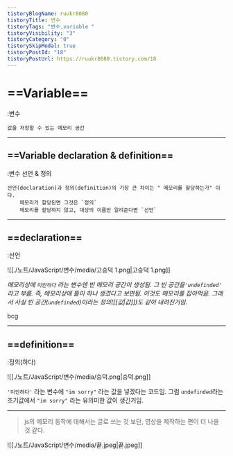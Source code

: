 ```yaml
---
tistoryBlogName: ruukr8080
tistoryTitle: 변수
tistoryTags: "변수,variable "
tistoryVisibility: "3"
tistoryCategory: "0"
tistorySkipModal: true
tistoryPostId: "18"
tistoryPostUrl: https://ruukr8080.tistory.com/18
---
```


# ==Variable==
:변수


	값을 저장할 수 있는 메모리 공간

---

## ==Variable declaration & definition==
:변수 선언 & 정의

	선언(declaration)과 정의(definition)의 가장 큰 차이는 " 메모리를 할당하는가" 이다.
		메모리가 할당된면 그것은 `정의`
		메모리를 할당하지 않고, 대상의 이름만 알려준다면 `선언`

---


## ==declaration==
:선언


![[./노트/JavaScript/변수/media/고승덕 1.png|고승덕 1.png]]

*메모리상에 `미안하다` 라는 변수엔 빈 메모리 공간이 생성됨. 그 빈 공간을`'undefinded'` 라고 부름.
즉, 메모리상에 틀이 하나 생겼다고 보면됨. 이것도 메모리를 잡아먹음.
그래서 사실 빈 공간(`undefinded`)이라는 정의([[값|값]])도 같이 내려진거임.*



bcg

---


## ==definition==
:정의(하다)

![[./노트/JavaScript/변수/media/승덕.png|승덕.png]]

`'미안하다'` 라는 변수에 `"im sorry"` 라는 값을 넣겠다는 코드임.
그럼 `undefinded`라는 초기값에서 `"im sorry"` 라는 유의미한 값이 생긴거임.


---
> js의 메모리 동작에 대해서는 글로 쓰는 것 보단, 영상을 제작하는 편이 더 나을 것 같다.


![[./노트/JavaScript/변수/media/끝.jpeg|끝.jpeg]]
